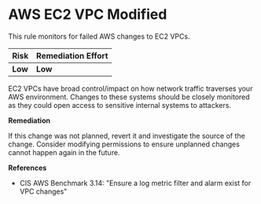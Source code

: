 # AWS EC2 VPC Modified

This rule monitors for failed AWS changes to EC2 VPCs.

| Risk | Remediation Effort |
| :--- | :--- |
| **Low** | **Low** |

EC2 VPCs have broad control/impact on how network traffic traverses your AWS environment. Changes to these systems should be closely monitored as they could open access to sensitive internal systems to attackers.

**Remediation**

If this change was not planned, revert it and investigate the source of the change. Consider modifying permissions to ensure unplanned changes cannot happen again in the future.

**References**

* CIS AWS Benchmark 3.14: "Ensure a log metric filter and alarm exist for VPC changes"

